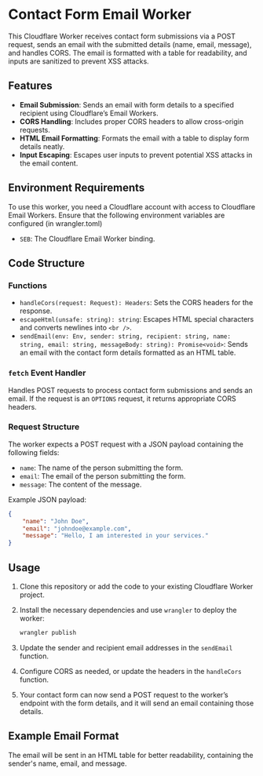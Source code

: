 # Contact Form Email Worker

This Cloudflare Worker receives contact form submissions via a POST request, sends an email with the submitted details (name, email, message), and handles CORS. The email is formatted with a table for readability, and inputs are sanitized to prevent XSS attacks.

## Features

- **Email Submission**: Sends an email with form details to a specified recipient using Cloudflare’s Email Workers.
- **CORS Handling**: Includes proper CORS headers to allow cross-origin requests.
- **HTML Email Formatting**: Formats the email with a table to display form details neatly.
- **Input Escaping**: Escapes user inputs to prevent potential XSS attacks in the email content.

## Environment Requirements

To use this worker, you need a Cloudflare account with access to Cloudflare Email Workers. Ensure that the following environment variables are configured (in wrangler.toml)

- `SEB`: The Cloudflare Email Worker binding.

## Code Structure

### Functions

- `handleCors(request: Request): Headers`: Sets the CORS headers for the response.
- `escapeHtml(unsafe: string): string`: Escapes HTML special characters and converts newlines into `<br />`.
- `sendEmail(env: Env, sender: string, recipient: string, name: string, email: string, messageBody: string): Promise<void>`: Sends an email with the contact form details formatted as an HTML table.

### `fetch` Event Handler

Handles POST requests to process contact form submissions and sends an email. If the request is an `OPTIONS` request, it returns appropriate CORS headers.

### Request Structure

The worker expects a POST request with a JSON payload containing the following fields:

- `name`: The name of the person submitting the form.
- `email`: The email of the person submitting the form.
- `message`: The content of the message.

Example JSON payload:

```json
{
	"name": "John Doe",
	"email": "johndoe@example.com",
	"message": "Hello, I am interested in your services."
}
```

## Usage

1. Clone this repository or add the code to your existing Cloudflare Worker project.

2. Install the necessary dependencies and use `wrangler` to deploy the worker:

   ```bash
   wrangler publish
   ```

3. Update the sender and recipient email addresses in the `sendEmail` function.

4. Configure CORS as needed, or update the headers in the `handleCors` function.

5. Your contact form can now send a POST request to the worker’s endpoint with the form details, and it will send an email containing those details.

## Example Email Format

The email will be sent in an HTML table for better readability, containing the sender's name, email, and message.
